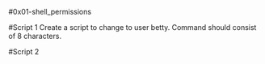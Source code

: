 #0x01-shell_permissions

#Script 1 
Create a script to change to user betty. Command should consist of 8 characters.

#Script 2


